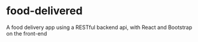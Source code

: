 # food-delivered
A food delivery app using a RESTful backend api, with React and Bootstrap on the front-end
